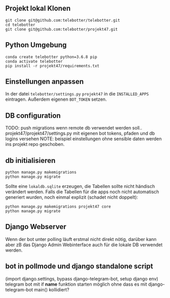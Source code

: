 ## Projekt lokal Klonen

```
git clone git@github.com:telebotter/telebotter.git
cd telebotter
git clone git@github.com:telebotter/projekt47.git
```

## Python Umgebung

```
conda create telebotter python=3.6.8 pip
conda activate telebotter
pip install -r projekt47/requirements.txt
```

## Einstellungen anpassen
In der datei `telebotter/settings.py`
`projekt47` in die `INSTALLED_APPS` eintragen. 
Außerdem eigenen `BOT_TOKEN` setzen. 


## DB configuration
TODO: push migrations wenn remote db verwendet werden soll.. 
projekt47/projekt47/settings.py mit eigenen bot tokens, pfaden und db logins versehen
NOTE: beispiel einstellungen ohne sensible daten werden ins projekt repo geschoben.

## db initialisieren
```
python manage.py makemigrations
python manage.py migrate
```
Sollte eine `lokaldb.sqlite` erzeugen, die Tabellen sollte nicht händisch verändert werden.
Falls die Tabellen für die apps noch nicht automatisch generiert wurden, noch einmal explizit (schadet nicht doppelt):

```
python manage.py makemigrations projekt47 core
python manage.py migrate
```

## Django Webserver
Wenn der bot unter polling läuft erstmal nicht direkt nötig, darüber kann aber zB das Django Admin Webinterface auch für die lokale DB verwendet werden.

## bot in pollmode und django standalone script 
(import django.settings, bypass django-telegram-bot, setup django env)
telegram bot mit if __name__ funktion starten möglich ohne dass es mit django-telegram-bot main() kollidiert?
